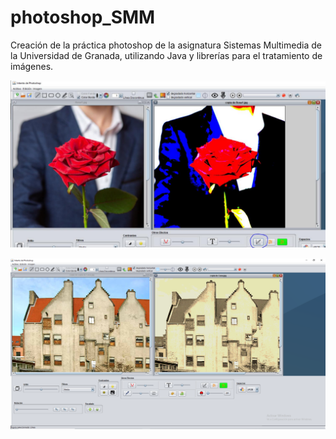 # photoshop_SMM
Creación de la práctica photoshop de la asignatura Sistemas Multimedia de la Universidad de Granada, utilizando Java y librerías para el tratamiento de imágenes.

![alt text](imagenes/Captura1.PNG)

![alt text](imagenes/Captura2.PNG)
